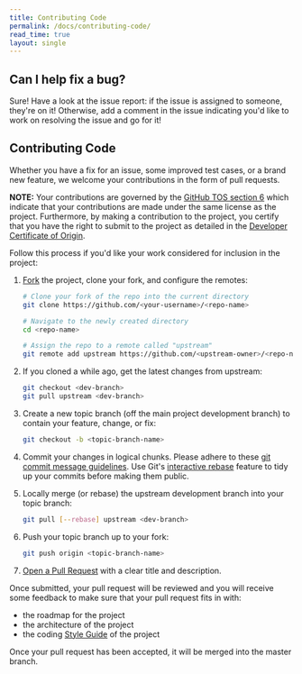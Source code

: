 ```yaml
---
title: Contributing Code
permalink: /docs/contributing-code/
read_time: true
layout: single
---
```


## Can I help fix a bug?

Sure! Have a look at the issue report: if the issue is assigned to someone,
they're on it! Otherwise, add a comment in the issue indicating you'd like to
work on resolving the issue and go for it!

## Contributing Code

Whether you have a fix for an issue, some improved test cases, or a brand
new feature, we welcome your contributions in the form of pull requests.

**NOTE:** Your contributions are governed by the [GitHub TOS section 6](https://help.github.com/en/github/site-policy/github-terms-of-service#6-contributions-under-repository-license) which indicate that your contributions are made under the same license as the project. Furthermore, by making a contribution to the project, you certify that you have the right to submit to the project as detailed in the [Developer Certificate of Origin](https://developercertificate.org/).

Follow this process if you'd like your work considered for inclusion in the project:

1. [Fork](http://help.github.com/fork-a-repo/) the project, clone your fork,
   and configure the remotes:

    ```bash
    # Clone your fork of the repo into the current directory
    git clone https://github.com/<your-username>/<repo-name>

    # Navigate to the newly created directory
    cd <repo-name>

    # Assign the repo to a remote called "upstream"
    git remote add upstream https://github.com/<upstream-owner>/<repo-name>
    ```

2. If you cloned a while ago, get the latest changes from upstream:

    ```bash
    git checkout <dev-branch>
    git pull upstream <dev-branch>
    ```

3. Create a new topic branch (off the main project development branch) to
   contain your feature, change, or fix:

    ```bash
    git checkout -b <topic-branch-name>
    ```

4. Commit your changes in logical chunks. Please adhere to these [git commit
   message guidelines](http://tbaggery.com/2008/04/19/a-note-about-git-commit-messages.html). Use Git's
   [interactive rebase](https://help.github.com/articles/interactive-rebase)
   feature to tidy up your commits before making them public.

5. Locally merge (or rebase) the upstream development branch into your topic branch:

    ```bash
    git pull [--rebase] upstream <dev-branch>
    ```

6. Push your topic branch up to your fork:

    ```bash
    git push origin <topic-branch-name>
    ```

7. [Open a Pull Request](https://help.github.com/articles/using-pull-requests/)
   with a clear title and description.

Once submitted, your pull request will be reviewed and you will receive
some feedback to make sure that your pull request fits in with:

-   the roadmap for the project
-   the architecture of the project
-   the coding [Style Guide](/docs/style-guide/) of the project

Once your pull request has been accepted, it will be merged
into the master branch.
